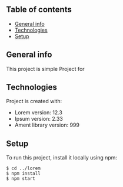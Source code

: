 ## Table of contents
* [General info](#general-info)
* [Technologies](#technologies)
* [Setup](#setup)

## General info
This project is simple Project for
	
## Technologies
Project is created with:
* Lorem version: 12.3
* Ipsum version: 2.33
* Ament library version: 999
	
## Setup
To run this project, install it locally using npm:

```
$ cd ../lorem
$ npm install
$ npm start
```
